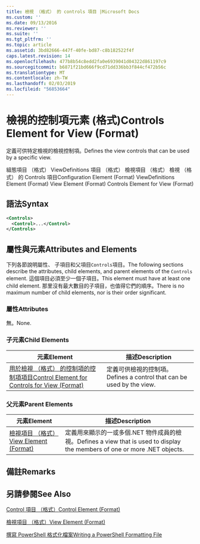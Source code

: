 ```yaml
---
title: 檢視 （格式） 的 controls 項目 |Microsoft Docs
ms.custom: ''
ms.date: 09/13/2016
ms.reviewer: ''
ms.suite: ''
ms.tgt_pltfrm: ''
ms.topic: article
ms.assetid: 3bd82666-447f-40fe-bd87-c8b182522f4f
caps.latest.revision: 14
ms.openlocfilehash: 477b8b54c8edd2fa0e6939041d04322d861197c9
ms.sourcegitcommit: b6871f21bd666f9cd71dd336bb3f844cf472b56c
ms.translationtype: MT
ms.contentlocale: zh-TW
ms.lasthandoff: 02/03/2019
ms.locfileid: "56853664"
---
```

# <a name="controls-element-for-view-format"></a><span data-ttu-id="e1ab7-102">檢視的控制項元素 (格式)</span><span class="sxs-lookup"><span data-stu-id="e1ab7-102">Controls Element for View (Format)</span></span>

<span data-ttu-id="e1ab7-103">定義可供特定檢視的檢視控制項。</span><span class="sxs-lookup"><span data-stu-id="e1ab7-103">Defines the view controls that can be used by a specific view.</span></span>

<span data-ttu-id="e1ab7-104">組態項目 （格式） ViewDefinitions 項目 （格式） 檢視項目 （格式） 檢視 （格式） 的 Controls 項目</span><span class="sxs-lookup"><span data-stu-id="e1ab7-104">Configuration Element (Format) ViewDefinitions Element (Format) View Element (Format) Controls Element for View (Format)</span></span>

## <a name="syntax"></a><span data-ttu-id="e1ab7-105">語法</span><span class="sxs-lookup"><span data-stu-id="e1ab7-105">Syntax</span></span>

```xml
<Controls>
  <Control>...</Control>
</Controls>
```

## <a name="attributes-and-elements"></a><span data-ttu-id="e1ab7-106">屬性與元素</span><span class="sxs-lookup"><span data-stu-id="e1ab7-106">Attributes and Elements</span></span>

<span data-ttu-id="e1ab7-107">下列各節說明屬性、 子項目和父項目`Controls`項目。</span><span class="sxs-lookup"><span data-stu-id="e1ab7-107">The following sections describe the attributes, child elements, and parent elements of the `Controls` element.</span></span> <span data-ttu-id="e1ab7-108">這個項目必須至少一個子項目。</span><span class="sxs-lookup"><span data-stu-id="e1ab7-108">This element must have at least one child element.</span></span> <span data-ttu-id="e1ab7-109">那里沒有最大數目的子項目，也值得它們的順序。</span><span class="sxs-lookup"><span data-stu-id="e1ab7-109">There is no maximum number of child elements, nor is their order significant.</span></span>

### <a name="attributes"></a><span data-ttu-id="e1ab7-110">屬性</span><span class="sxs-lookup"><span data-stu-id="e1ab7-110">Attributes</span></span>

<span data-ttu-id="e1ab7-111">無。</span><span class="sxs-lookup"><span data-stu-id="e1ab7-111">None.</span></span>

### <a name="child-elements"></a><span data-ttu-id="e1ab7-112">子元素</span><span class="sxs-lookup"><span data-stu-id="e1ab7-112">Child Elements</span></span>

|<span data-ttu-id="e1ab7-113">元素</span><span class="sxs-lookup"><span data-stu-id="e1ab7-113">Element</span></span>|<span data-ttu-id="e1ab7-114">描述</span><span class="sxs-lookup"><span data-stu-id="e1ab7-114">Description</span></span>|
|-------------|-----------------|
|[<span data-ttu-id="e1ab7-115">用於檢視 （格式） 的控制項的控制項項目</span><span class="sxs-lookup"><span data-stu-id="e1ab7-115">Control Element for Controls for View (Format)</span></span>](./control-element-for-controls-for-view-format.md)|<span data-ttu-id="e1ab7-116">定義可供檢視的控制項。</span><span class="sxs-lookup"><span data-stu-id="e1ab7-116">Defines a control that can be used by the view.</span></span>|

### <a name="parent-elements"></a><span data-ttu-id="e1ab7-117">父元素</span><span class="sxs-lookup"><span data-stu-id="e1ab7-117">Parent Elements</span></span>

|<span data-ttu-id="e1ab7-118">元素</span><span class="sxs-lookup"><span data-stu-id="e1ab7-118">Element</span></span>|<span data-ttu-id="e1ab7-119">描述</span><span class="sxs-lookup"><span data-stu-id="e1ab7-119">Description</span></span>|
|-------------|-----------------|
|[<span data-ttu-id="e1ab7-120">檢視項目 （格式）</span><span class="sxs-lookup"><span data-stu-id="e1ab7-120">View Element (Format)</span></span>](./view-element-format.md)|<span data-ttu-id="e1ab7-121">定義用來顯示的一或多個.NET 物件成員的檢視。</span><span class="sxs-lookup"><span data-stu-id="e1ab7-121">Defines a view that is used to display the members of one or more .NET objects.</span></span>|

## <a name="remarks"></a><span data-ttu-id="e1ab7-122">備註</span><span class="sxs-lookup"><span data-stu-id="e1ab7-122">Remarks</span></span>

## <a name="see-also"></a><span data-ttu-id="e1ab7-123">另請參閱</span><span class="sxs-lookup"><span data-stu-id="e1ab7-123">See Also</span></span>

[<span data-ttu-id="e1ab7-124">Control 項目 （格式）</span><span class="sxs-lookup"><span data-stu-id="e1ab7-124">Control Element (Format)</span></span>](./control-element-for-controls-for-view-format.md)

[<span data-ttu-id="e1ab7-125">檢視項目 （格式）</span><span class="sxs-lookup"><span data-stu-id="e1ab7-125">View Element (Format)</span></span>](./view-element-format.md)

[<span data-ttu-id="e1ab7-126">撰寫 PowerShell 格式化檔案</span><span class="sxs-lookup"><span data-stu-id="e1ab7-126">Writing a PowerShell Formatting File</span></span>](./writing-a-powershell-formatting-file.md)
